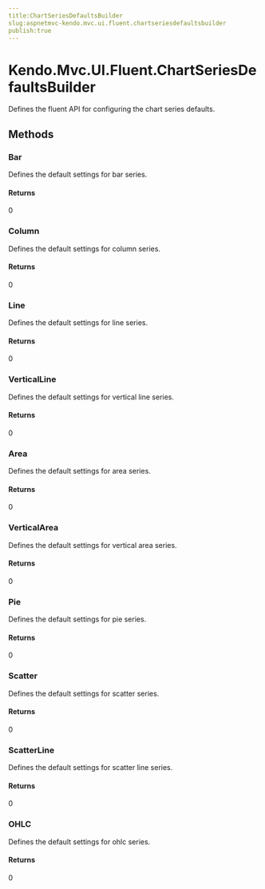 ```yaml
---
title:ChartSeriesDefaultsBuilder
slug:aspnetmvc-kendo.mvc.ui.fluent.chartseriesdefaultsbuilder
publish:true
---
```


# Kendo.Mvc.UI.Fluent.ChartSeriesDefaultsBuilder
Defines the fluent API for configuring the chart series defaults.



## Methods

### Bar
Defines the default settings for bar series.



#### Returns
0


### Column
Defines the default settings for column series.



#### Returns
0


### Line
Defines the default settings for line series.



#### Returns
0


### VerticalLine
Defines the default settings for vertical line series.



#### Returns
0


### Area
Defines the default settings for area series.



#### Returns
0


### VerticalArea
Defines the default settings for vertical area series.



#### Returns
0


### Pie
Defines the default settings for pie series.



#### Returns
0


### Scatter
Defines the default settings for scatter series.



#### Returns
0


### ScatterLine
Defines the default settings for scatter line series.



#### Returns
0


### OHLC
Defines the default settings for ohlc series.



#### Returns
0



